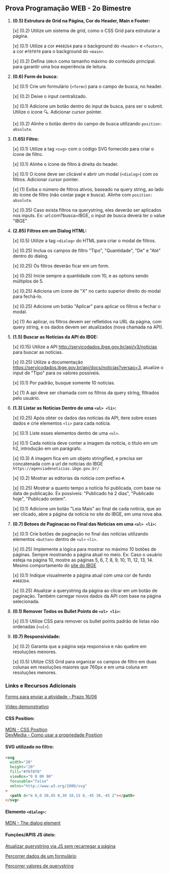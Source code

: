 ## Prova Programação WEB - 2o Bimestre

1. **(0.5) Estrutura de Grid na Página, Cor do Header, Main e Footer:**

   [x] (0.2) Utilize um sistema de grid, como o CSS Grid para estruturar a página.
   
   [x] (0.1) Utilize a cor `#4682b4` para o background do `<header>` e `<footer>`, a cor `#f0f0f0` para o background do `<main>`.
  
   [x] (0.2) Defina `100ch` como tamanho máximo do conteúdo principal. para garantir uma boa experiência de leitura.

1. **(0.6) Form de busca:**

   [x] (0.1) Crie um formulário (`<form>`) para o campo de busca, no header.
   
   [x] (0.2) Deixe o input centralizado.
   
   [x] (0.1) Adicione um botão dentro do input de busca, para ser o submit. Utilize o ícone 🔍. Adicionar cursor pointer.
   
   [x] (0.2) Alinhe o botão dentro do campo de busca utilizando `position: absolute`.

1. **(1.65) Filtro:**

   [x] (0.1) Utilize a tag `<svg>` com o código SVG fornecido para criar o ícone de filtro.
   
   [x] (0.1) Alinhe o ícone de filtro à direita do header.
   
   [x] (0.1) O ícone deve ser clicável e abrir um modal (`<dialog>`) com os filtros. Adicionar cursor pointer.
   
   [x] (1) Exiba o número de filtros ativos, baseado na query string, ao lado do ícone de filtro (não contar page e busca). Alinhe com `position: absolute`.
   
   [x] (0.35) Caso exista filtros na querystring, eles deverão ser aplicados nos inputs. Ex: url.com?busca=IBGE, o input de busca deverá ter o value "IBGE"

1. **(2.85) Filtros em um Dialog HTML:**

   [x] (0.5) Utilize a tag `<dialog>` do HTML para criar o modal de filtros.
   
   [x] (0.25) Inclua os campos de filtro "Tipo", "Quantidade", "De" e "Até" dentro do dialog.
   
   [x] (0.25) Os filtros deverão ficar em um form.
   
   [x] (0.25) Inicie sempre a quantidade com 10, e as options sendo múltiplos de 5.
   
   [x] (0.25) Adiciona um ícone de "X" no canto superior direito do modal para fechá-lo.
   
   [x] (0.25) Adicione um botão "Aplicar" para aplicar os filtros e fechar o modal.
   
   [x] (1) Ao aplicar, os filtros devem ser refletidos na URL da página, com query string, e os dados devem ser atualizados (nova chamada na API).

1. **(1.5) Buscar as Notícias da API do IBGE:**

   [x] (0.15) Utilize a API http://servicodados.ibge.gov.br/api/v3/noticias para buscar as notícias.
   
   [x] (0.25) Utilize a documentação https://servicodados.ibge.gov.br/api/docs/noticias?versao=3, atualize o input de "Tipo" para os valores possíveis.
   
   [x] (0.1) Por padrão, busque somente 10 notícias.
   
   [x] (1) A api deve ser chamada com os filtros da query string, filtrados pelo usuário.

1. **(1.3) Listar as Notícias Dentro de uma `<ul> <li>`:**

   [x] (0.25) Após obter os dados das notícias da API, itere sobre esses dados e crie elementos `<li>` para cada notícia.
   
   [x] (0.1) Liste esses elementos dentro de uma `<ul>`.
   
   [x] (0.1) Cada notícia deve conter a imagem da noticia, o título em um h2, introdução em um parágrafo.
   
   [x] (0.3) A imagem fica em um objeto stringified, e precisa ser concatenada com a url de noticias do IBGE `https://agenciadenoticias.ibge.gov.br/`
   
   [x] (0.2) Mostrar as editorias da notícia com prefixo `#`.
   
   [x] (0.25) Mostrar a quanto tempo a notícia foi publicada, com base na data de publicação. Ex possíveis: "Publicado há 2 dias", "Publicado hoje", "Publicado ontem".
   
   [x] (0.1) Adicione um botão "Leia Mais" ao final de cada notícia, que ao ser clicado, abre a página da notícia no site do IBGE, em uma nova aba.

1. **(0.7) Botoes de Paginacao no Final das Noticias em uma `<ul> <li>`:**

   [x] (0.1) Crie botões de paginação no final das notícias utilizando elementos `<button>` dentro de `<ul>` `<li>`.
   
   [x] (0.25) Implemente a lógica para mostrar no máximo 10 botões de páginas. Sempre mostrando a página atual no meio. Ex: Caso o usuário esteja na página 10, mostre as páginas 5, 6, 7, 8, 9, 10, 11, 12, 13, 14. Mesmo comportamento do [site do IBGE](https://agenciadenoticias.ibge.gov.br/agencia-noticias.html)
   
   [x] (0.1) Indique visualmente a página atual com uma cor de fundo `#4682b4`.
   
   [x] (0.25) Atualizar a querystring da página ao clicar em um botão de paginação. Também carregar novos dados da API com base na página selecionada.

1. **(0.1) Remover Todos os Bullet Points de `<ul> <li>`:**

   [x] (0.1) Utilize CSS para remover os bullet points padrão de listas não ordenadas (`<ul>`).

1. **(0.7) Responsividade:**

   [x] (0.2) Garanta que a página seja responsiva e não quebre em resoluções menores.
   
   [x] (0.5) Utilize CSS Grid para organizar os campos de filtro em duas colunas em resoluções maiores que 760px e em uma coluna em resoluções menores.

### Links e Recursos Adicionais

[Forms para enviar a atividade - Prazo 16/06](https://forms.gle/XQxcmR2uUGt2aQhB6)

[Vídeo demonstrativo](https://www.youtube.com/watch?v=KJZ2alMe1yg)

#### CSS Position:

[MDN - CSS Position](https://developer.mozilla.org/en-US/docs/Web/CSS/position)  
[DevMedia - Como usar a propriedade Position](https://www.devmedia.com.br/como-usar-a-propriedade-position-css/24451)

#### SVG utilizado no filtro:

```html
<svg
  width="20"
  height="20"
  fill="#f0f0f0"
  viewBox="0 0 80 90"
  focusable="false"
  xmlns="http://www.w3.org/2000/svg"
>
  <path d="m 0,0 30,45 0,30 10,15 0,-45 30,-45 Z"></path>
</svg>
```

#### Elemento `<dialog>`:

[MDN - The dialog element](https://developer.mozilla.org/en-US/docs/Web/HTML/Element/dialog)

#### Funções/APIS JS úteis:

[Atualizar querystring via JS sem recarregar a página](https://www.ninjadevspace.com.br/post/javascript-update-query-string-without-refreshing-page)

[Percorrer dados de um formulário](https://developer.mozilla.org/en-US/docs/Web/API/FormData/entries#examples)

[Percorrer valores de querystring](https://developer.mozilla.org/en-US/docs/Web/API/URLSearchParams/forEach#examples)